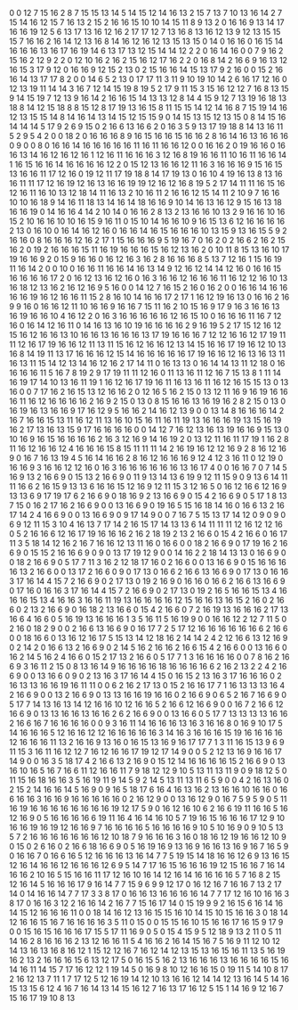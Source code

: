0
0
12
7
15
16
2
8
7
15
15
13
14
5
14
15
12
14
16
13
2
15
7
13
7
10
13
16
14
2
7
15
14
16
12
15
7
16
13
2
15
2
16
16
15
10
10
14
15
11
8
9
13
2
0
16
16
9
13
14
17
16
16
19
12
5
6
13
17
13
16
12
16
2
17
17
12
7
13
16
8
13
16
12
13
9
12
13
15
15
15
7
16
16
2
16
14
12
13
16
8
14
16
12
16
12
13
15
13
15
0
14
0
16
16
0
16
15
14
16
16
16
13
16
17
16
19
14
6
13
17
13
12
15
14
14
12
2
2
0
16
14
16
0
0
7
9
16
2
15
16
2
12
9
2
2
0
12
10
16
2
16
2
15
16
12
17
16
2
2
0
16
8
14
2
16
6
9
16
13
12
16
15
3
17
9
12
0
16
16
9
12
15
2
13
0
2
15
16
16
14
15
13
17
9
2
16
0
0
15
2
16
16
14
13
17
17
8
2
0
0
14
6
5
2
13
0
17
17
11
3
11
9
10
19
10
14
2
6
16
17
12
16
0
12
13
19
11
14
14
3
16
7
12
14
15
19
8
19
5
2
17
9
11
15
3
15
16
12
12
7
16
8
13
15
9
14
15
19
7
12
13
9
16
14
2
16
16
15
14
13
13
12
8
14
4
15
9
12
7
13
19
16
18
13
18
8
14
12
15
18
8
8
15
12
8
17
19
13
16
15
8
11
15
15
14
12
14
16
8
7
15
19
14
16
12
13
15
15
14
8
14
16
14
13
14
15
12
15
15
9
0
14
15
13
15
12
13
15
0
8
14
15
16
14
14
14
5
17
9
2
6
9
15
0
2
16
6
13
16
6
2
0
16
3
5
9
13
17
19
18
8
14
13
16
11
5
2
9
5
4
2
0
0
18
2
0
16
16
16
8
9
16
15
16
16
15
16
16
2
8
16
14
16
13
16
16
16
0
9
0
0
8
0
16
16
14
16
16
16
16
16
11
16
11
16
16
12
0
0
16
16
2
0
19
16
16
0
16
16
13
14
16
12
16
12
16
1
12
16
11
16
16
16
3
12
16
8
19
16
16
11
10
16
11
16
16
14
1
16
15
16
16
14
16
16
16
16
12
2
0
15
12
13
16
16
12
11
16
3
16
16
16
9
15
16
15
13
16
16
11
17
12
16
0
19
12
11
17
19
18
8
14
17
19
13
0
16
10
4
19
16
13
8
13
16
16
11
11
17
12
16
19
12
16
13
16
16
19
19
12
16
12
16
8
19
5
2
17
14
11
11
16
15
16
12
16
11
16
10
13
12
18
14
11
16
13
2
10
16
11
2
16
16
12
15
14
11
2
10
9
7
16
16
10
10
16
18
9
14
16
11
18
13
14
16
14
18
16
16
9
10
14
16
13
16
12
9
15
16
13
18
16
16
19
0
14
16
16
4
14
2
10
14
0
16
16
2
8
13
2
13
16
16
10
13
2
9
16
16
10
16
15
2
10
16
16
10
10
16
15
9
16
11
0
15
10
14
16
16
10
9
16
15
13
6
12
16
16
16
16
2
13
0
16
10
0
16
14
16
12
16
0
16
16
14
16
15
16
16
16
10
13
15
9
13
16
15
5
9
2
16
16
0
8
16
16
16
12
16
2
17
1
15
16
16
16
9
5
19
16
7
0
16
2
0
2
16
6
2
16
2
15
16
2
0
19
2
16
16
16
15
11
16
19
16
16
16
15
16
12
13
16
2
0
10
11
8
15
13
16
10
17
19
16
16
9
2
0
15
9
16
16
0
16
12
16
3
16
2
8
16
16
16
8
5
13
7
12
16
1
15
16
19
11
16
14
2
0
0
10
0
16
16
11
16
16
14
16
13
14
9
12
16
12
14
14
12
16
0
16
16
15
16
16
16
16
17
2
0
16
12
13
16
12
16
0
16
3
16
16
12
16
16
16
11
16
12
12
16
10
13
16
18
12
13
16
2
16
12
16
9
5
16
0
0
14
12
7
16
15
2
16
0
16
2
0
0
16
16
14
16
16
16
16
19
16
12
16
16
11
15
2
8
16
10
14
16
16
17
2
17
1
16
12
19
16
13
0
16
16
2
16
9
9
16
0
16
16
12
11
10
16
16
9
16
16
7
15
11
16
2
10
15
16
9
17
9
16
3
16
16
13
16
19
16
16
10
4
16
12
2
0
16
3
16
16
16
16
16
12
16
15
10
0
16
16
16
11
16
7
12
16
0
16
14
12
16
11
0
14
16
13
16
10
19
16
16
16
16
2
9
16
19
5
2
17
15
12
16
12
15
16
12
16
16
13
10
16
16
13
16
16
16
13
17
19
16
16
16
7
12
12
16
16
12
17
19
11
11
12
16
17
19
16
16
12
11
13
11
15
16
12
16
16
12
13
14
15
16
16
17
19
16
12
10
13
16
8
14
19
11
13
17
16
16
16
12
15
14
16
16
16
16
16
17
19
16
16
12
16
13
16
13
11
16
13
11
15
14
12
13
14
16
12
16
2
17
14
11
0
16
13
13
0
16
14
14
13
11
12
18
0
16
16
16
16
11
5
16
7
8
19
2
9
17
19
11
11
12
16
0
11
13
16
11
12
16
7
15
13
8
1
11
14
16
19
17
14
10
13
16
11
19
1
16
12
16
17
19
16
11
16
13
16
11
16
12
16
15
15
13
0
13
16
0
0
7
17
16
2
16
15
13
12
16
16
2
0
12
16
5
16
2
15
0
13
12
11
16
9
16
19
16
16
16
11
16
12
16
16
16
16
2
16
9
2
15
0
13
0
8
15
16
16
13
16
19
16
2
8
2
15
0
13
0
16
19
16
13
16
16
9
17
16
12
9
5
16
16
2
14
16
12
13
9
0
0
13
14
8
16
16
16
14
2
16
7
16
16
15
13
11
16
12
11
13
16
10
15
16
11
16
11
19
13
16
16
16
19
13
15
16
19
16
2
17
13
16
13
15
9
17
16
16
16
16
0
0
14
12
7
16
12
13
16
13
19
16
16
9
15
13
0
10
16
9
16
15
16
16
16
16
2
16
3
12
16
9
14
16
19
2
0
13
12
11
16
11
17
19
1
16
2
8
11
16
12
16
16
12
4
16
16
16
15
8
15
11
11
11
14
2
16
19
16
12
12
16
9
2
8
16
12
16
9
0
16
7
16
13
19
4
5
16
14
16
16
2
8
16
12
16
16
16
9
12
4
12
3
16
11
0
12
19
0
16
16
9
3
16
16
12
12
16
0
16
3
16
16
16
16
16
16
13
16
17
4
0
0
16
16
7
0
7
14
5
16
9
13
2
16
6
9
0
15
13
2
16
6
9
0
11
9
13
14
13
6
19
9
12
11
15
9
0
9
13
6
14
11
11
16
6
2
16
15
9
13
13
6
16
16
15
12
16
9
12
11
15
3
12
16
5
0
16
12
16
6
12
16
9
13
13
6
9
17
19
17
6
2
16
6
9
0
18
16
9
2
13
16
6
9
0
15
4
2
16
6
9
0
5
17
1
8
13
7
15
0
16
2
17
16
2
16
6
9
0
0
13
16
6
9
0
19
16
5
15
16
18
14
16
0
16
6
13
2
16
17
14
2
4
16
6
9
0
0
13
16
6
9
0
9
17
14
9
0
0
7
16
7
5
15
13
17
14
12
0
9
0
9
0
6
9
12
11
15
3
10
4
16
13
7
17
14
2
16
15
17
14
13
13
6
14
11
11
11
12
16
12
12
16
0
5
2
16
16
6
12
16
17
19
16
16
16
2
16
2
18
19
2
13
2
16
6
0
15
4
2
16
6
0
16
17
11
3
5
18
14
12
16
2
16
7
16
16
12
13
11
16
0
16
6
0
0
18
2
16
6
9
0
17
19
16
2
16
6
9
0
15
15
2
16
16
6
9
0
9
0
13
17
19
12
9
0
0
14
16
2
2
18
14
13
13
0
16
6
9
0
0
18
2
16
6
9
0
5
17
7
11
3
16
2
12
18
17
16
0
2
16
6
0
0
13
16
6
9
0
15
16
16
16
16
13
2
16
6
0
0
13
17
2
16
6
0
9
0
17
13
0
16
6
2
16
6
13
16
6
9
0
17
13
0
16
16
3
17
16
14
4
15
7
2
16
6
9
0
2
17
13
0
19
2
16
9
0
16
16
0
16
6
2
16
6
13
16
6
9
0
17
16
0
16
16
3
17
16
14
4
15
7
2
16
6
9
0
2
17
13
0
19
2
16
5
16
16
15
13
4
16
16
16
15
13
4
16
16
3
16
16
11
19
13
16
16
16
16
12
15
16
16
13
16
15
2
16
0
2
16
6
0
2
13
2
16
6
9
0
16
18
2
13
16
6
0
15
4
2
16
6
0
7
2
16
19
13
16
16
16
2
17
13
16
6
4
16
6
0
5
16
19
13
16
16
16
1
3
5
16
11
5
16
19
9
0
0
16
16
12
2
12
7
11
5
0
2
16
0
18
2
9
0
0
2
16
6
13
16
6
9
0
16
17
7
2
5
17
12
16
16
16
16
16
16
6
2
16
6
0
0
18
16
6
0
13
16
12
16
17
5
15
13
14
12
18
16
2
14
14
2
4
2
12
16
6
13
12
16
9
0
2
14
2
0
16
6
13
2
16
6
9
0
2
14
5
16
2
16
16
2
16
6
15
4
2
16
6
0
0
13
16
6
0
16
2
14
5
16
2
4
16
6
0
15
2
17
13
2
16
6
0
5
17
7
1
3
16
16
16
16
0
0
7
8
16
2
16
6
9
3
16
11
2
15
0
8
13
16
14
9
16
16
16
16
18
16
16
16
16
6
2
16
2
13
2
2
4
2
16
6
9
0
0
13
16
6
0
9
0
2
13
16
3
17
16
14
4
15
0
16
15
2
13
16
3
17
16
16
16
0
2
16
13
13
16
16
19
16
11
11
0
0
6
2
16
2
17
13
0
15
2
16
16
17
7
1
16
13
13
13
16
4
2
16
6
9
0
0
13
2
16
6
9
0
13
13
16
16
19
16
16
0
2
16
6
9
0
6
5
2
16
7
16
6
9
0
5
17
7
14
13
16
13
14
12
16
16
10
12
16
16
5
2
16
6
12
16
6
9
0
0
16
7
2
16
6
12
16
6
9
0
13
13
16
16
13
16
16
2
6
2
16
6
9
0
0
13
16
6
0
5
17
7
13
13
13
13
16
16
2
16
6
16
7
16
16
16
16
0
0
9
3
16
11
14
16
16
16
13
16
3
16
16
8
0
16
9
10
17
5
14
16
16
16
5
12
16
16
12
12
16
16
16
16
16
3
14
16
3
16
16
16
15
19
16
16
16
16
12
16
16
16
11
13
2
16
16
9
13
16
0
16
15
13
16
9
16
17
17
7
1
3
11
16
15
13
9
6
9
11
15
3
16
11
16
12
12
7
16
12
16
16
17
19
12
17
14
9
0
0
5
2
12
13
16
9
16
16
17
14
9
0
0
16
3
5
18
17
4
2
16
6
13
2
16
9
0
15
12
14
16
16
16
16
15
2
16
6
9
0
13
16
10
16
5
16
7
16
6
11
12
16
16
11
7
9
18
12
12
9
10
5
13
11
13
11
9
0
9
18
12
5
0
11
15
16
18
16
16
3
5
16
19
11
9
14
5
9
2
14
5
13
11
13
11
6
5
9
0
0
4
2
16
13
16
0
2
15
2
14
16
16
14
5
16
9
0
9
16
5
18
17
6
16
4
16
13
16
2
13
16
16
10
16
16
0
16
6
16
16
3
16
16
9
16
16
16
16
16
0
2
16
12
9
0
0
13
16
12
9
0
16
7
5
9
5
9
0
5
11
16
19
16
16
16
16
16
16
16
16
19
12
17
5
9
0
16
12
16
10
6
2
16
6
19
11
16
16
5
16
12
16
9
0
5
16
16
16
16
6
19
11
16
4
16
14
16
10
5
7
19
16
15
16
16
16
17
12
9
10
16
16
19
16
19
12
16
16
9
7
16
16
16
16
5
16
16
16
16
9
10
5
10
16
9
0
9
10
5
13
5
7
2
16
16
16
16
16
16
16
12
10
18
7
9
16
16
16
3
16
0
18
16
12
19
16
16
12
10
9
0
15
0
2
6
16
0
2
16
6
18
16
6
9
0
5
16
19
16
9
13
16
9
16
16
13
16
9
16
7
16
5
9
0
16
16
7
0
16
6
16
5
12
16
16
16
13
16
14
7
7
5
19
15
14
18
16
16
12
6
9
13
16
15
12
16
14
16
16
12
16
16
16
12
6
9
5
14
7
17
16
15
16
16
16
19
12
15
16
16
7
16
14
16
16
2
10
16
5
15
16
16
11
17
12
16
10
16
14
12
16
14
16
16
16
16
5
7
16
8
2
15
12
16
14
5
16
16
16
17
9
16
14
7
7
15
9
6
9
9
12
17
0
16
12
16
7
16
16
7
13
2
17
14
0
14
16
16
14
7
7
17
3
3
8
17
0
16
16
13
16
16
16
16
14
7
7
17
12
16
10
16
16
3
8
17
0
16
16
3
12
2
16
16
14
2
16
7
7
15
16
17
14
0
15
19
9
9
2
16
15
6
16
14
16
14
15
12
16
16
16
11
0
0
18
14
16
12
13
16
15
15
16
10
14
15
10
15
16
16
3
0
18
14
12
16
16
15
16
7
16
16
16
16
3
5
11
0
15
0
0
15
15
16
10
15
16
16
17
16
15
9
17
9
0
0
15
16
15
16
16
16
17
15
5
17
11
16
9
0
5
0
15
4
15
9
5
12
18
9
13
2
11
0
5
11
14
16
2
8
16
16
16
2
13
12
16
16
11
5
4
16
16
2
16
14
15
16
7
5
16
9
11
12
10
12
14
13
16
13
16
8
16
12
1
15
12
12
16
7
16
12
14
12
13
15
13
16
15
16
11
13
5
16
19
16
2
13
2
16
16
16
15
6
13
12
17
5
0
16
15
5
16
2
13
16
16
16
13
16
16
16
16
15
16
14
16
11
14
15
7
17
16
12
12
1
19
14
5
0
16
9
8
10
12
16
16
15
0
19
11
5
14
10
8
17
2
16
12
13
7
11
1
7
17
12
5
12
16
19
14
12
10
13
16
16
12
14
14
12
13
16
14
5
14
16
15
13
15
6
12
4
16
7
16
14
13
14
15
16
12
7
16
13
17
16
12
5
15
1
14
16
9
12
16
7
15
16
17
19
10
8
13
